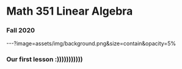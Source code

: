 # **Math 351 Linear Algebra**
### Fall 2020

---?image=assets/img/background.png&size=contain&opacity=5%

### Our first lesson :)))))))))))


